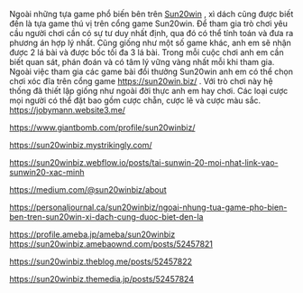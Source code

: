 Ngoài những tựa game phổ biến bên trên [Sun20win](https://sun20win.biz/) , xì dách cũng được biết đến là tựa game thú vị trên cổng game Sun20win. Để tham gia trò chơi yêu cầu người chơi cần có sự tư duy nhất định, qua đó có thể tính toán và đưa ra phương án hợp lý nhất.
Cũng giống như một số game khác, anh em sẽ nhận được 2 lá bài và được bốc tối đa 3 lá bài. Trong mỗi cuộc chơi anh em cần biết quan sát, phán đoán và có tâm lý vững vàng nhất mỗi khi tham gia.
Ngoài việc tham gia các game bài đổi thưởng Sun20win  anh em có thể chọn chơi xóc đĩa trên cổng game https://sun20win.biz/ . Với trò chơi này hệ thống đã thiết lập giống như ngoài đời thực anh em hay chơi. Các loại cược mọi người có thể đặt bao gồm cược chẵn, cược lẽ và cược màu sắc.
https://jobymann.website3.me/

https://www.giantbomb.com/profile/sun20winbiz/

https://sun20winbiz.mystrikingly.com/

https://sun20winbiz.webflow.io/posts/tai-sunwin-20-moi-nhat-link-vao-sunwin20-xac-minh

https://medium.com/@sun20winbiz/about

https://personaljournal.ca/sun20winbiz/ngoai-nhung-tua-game-pho-bien-ben-tren-sun20win-xi-dach-cung-duoc-biet-den-la

https://profile.ameba.jp/ameba/sun20winbiz
https://sun20winbiz.amebaownd.com/posts/52457821

https://sun20winbiz.theblog.me/posts/52457822

https://sun20winbiz.themedia.jp/posts/52457824


